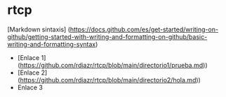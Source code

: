 # rtcp
[Markdown sintaxis] (https://docs.github.com/es/get-started/writing-on-github/getting-started-with-writing-and-formatting-on-github/basic-writing-and-formatting-syntax)

- [Enlace 1] (https://github.com/rdiazr/rtcp/blob/main/directorio1/prueba.md))
- [Enlace 2] (https://github.com/rdiazr/rtcp/blob/main/directorio2/hola.md))
- Enlace 3
